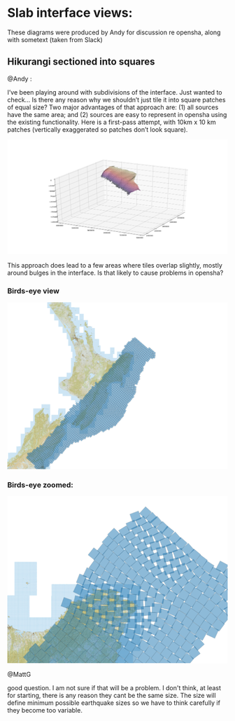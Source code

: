 # Slab interface views:

These diagrams were produced by Andy for discussion re opensha, along with sometext (taken from Slack)

 
## Hikurangi sectioned into squares

@Andy : 

I’ve been playing around with subdivisions of the interface. Just wanted to check… Is there any reason why we shouldn’t just tile it into square patches of equal size? Two major advantages of that approach are: (1) all sources have the same area; and (2) sources are easy to represent in opensha using the existing functionality.
Here is a first-pass attempt, with 10km x 10 km patches (vertically exaggerated so patches don’t look square).
 
!["interface_tiled_v0.png"](./img/interface_tiled_v0.png)


This approach does lead to a few areas where tiles overlap slightly, mostly around bulges in the interface. Is that likely to cause problems in opensha?


### Birds-eye view

!["tile_map_view.png"](./img/tile_map_view.png)

### Birds-eye zoomed:

!["raukumara_tile_overlap.png"](./img/raukumara_tile_overlap.png)


@MattG

good question. I am not sure if that will be a problem. I don't think, at least for starting, there is any reason they cant be the same size.  The size will define minimum possible earthquake sizes so we have to think carefully if they become too variable.